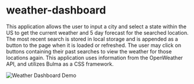 # weather-dashboard
This application allows the user to input a city and select a state within the US to get the current weather and 5 day forecast for the searched location.  The most recent search is stored in local storage and is appended as a button to the page when it is loaded or refreshed.  The user may click on buttons containing their past searches to view the weather for those locations again.
This application uses information from the OpenWeather API, and utilizes Bulma as a CSS framework.

![Weather Dashboard Demo](https://gph.is/g/aNgBVyG)